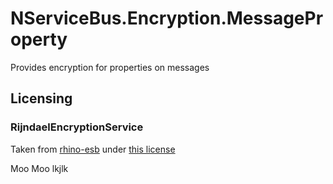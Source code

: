 # NServiceBus.Encryption.MessageProperty
Provides encryption for properties on messages

## Licensing

### RijndaelEncryptionService

Taken from [rhino-esb](https://github.com/hibernating-rhinos/rhino-esb/blob/master/Rhino.ServiceBus/Impl/RijndaelEncryptionService.cs) under [this license](https://github.com/hibernating-rhinos/rhino-esb/blob/master/license.txt)  

Moo
Moo
lkjlk
